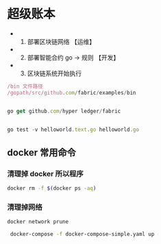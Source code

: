 # 超级账本

- 1. 部署区块链网络 【运维】
- 2. 部署智能合约 go -> 规则 【开发】
- 3. 区块链系统开始执行

```js
/bin 文件路径
/gopath/src/github.com/fabric/examples/bin


go get github.com/hyper ledger/fabric


go test -v helloworld.text.go helloworld.go
```

## docker 常用命令

### 清理掉 docker 所以程序

```bash
docker rm -f $(docker ps -aq)
```

### 清理掉网络

```bash
docker network prune
```

```bash
 docker-compose -f docker-compose-simple.yaml up
```
